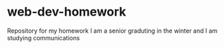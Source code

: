 # web-dev-homework
Repository for my homework 
I am a senior graduting in the winter and I am studying communications 
